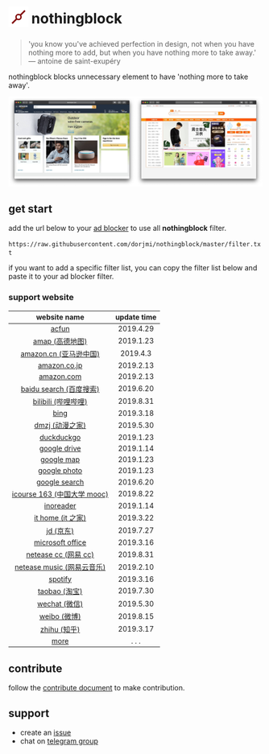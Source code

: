 <h1>
  <sub>
    <img src="asset/nothongblock-logo.png" alt="nothongblock logo" height="40" width="40">
  </sub>
  nothingblock
</h1>

> 'you know you've achieved perfection in design, not when you have nothing more to add, but when you have nothing more to take away.' ― antoine de saint-exupéry

nothingblock blocks unnecessary element to have 'nothing more to take away'.

![nothingblock sample](asset/nothingblock-sample.jpg)

## get start

add the url below to your [ad blocker](https://bing.com/search?q=ad+blocker) to use all **nothingblock** filter.

`https://raw.githubusercontent.com/dorjmi/nothingblock/master/filter.txt`

if you want to add a specific filter list, you can copy the filter list below and paste it to your ad blocker filter.

### support website

|                      **website name**                       | **update time** |
| :---------------------------------------------------------: | :-------------: |
|               [acfun](filter-item/acfun.txt)                |    2019.4.29    |
|           [amap (高德地图)](filter-item/amap.txt)           |    2019.1.23    |
|     [amazon.cn (亚马逊中国)](filter-item/amazon.cn.txt)     |    2019.4.3     |
|        [amazon.co.jp](filter-item/amazon.co.jp.txt)         |    2019.2.13    |
|          [amazon.com](filter-item/amazon.com.txt)           |    2019.2.13    |
|   [baidu search (百度搜索)](filter-item/baidu-search.txt)   |    2019.6.20    |
|       [bilibili (哔哩哔哩)](filter-item/bilibili.txt)       |    2019.8.31    |
|                [bing](filter-item/bing.txt)                 |    2019.3.18    |
|           [dmzj (动漫之家)](filter-item/dmzj.txt)           |    2019.5.30    |
|          [duckduckgo](filter-item/duckduckgo.txt)           |    2019.1.23    |
|        [google drive](filter-item/google-drive.txt)         |    2019.1.14    |
|          [google map](filter-item/google-map.txt)           |    2019.1.23    |
|        [google photo](filter-item/google-photo.txt)         |    2019.1.23    |
|       [google search](filter-item/google-search.txt)        |    2019.6.20    |
|  [icourse 163 (中国大学 mooc)](filter-item/icourse163.txt)  |    2019.8.22    |
|           [inoreader](filter-item/inoreader.txt)            |    2019.1.14    |
|        [it home (it 之家)](filter-item/it-home.txt)         |    2019.3.22    |
|               [jd (京东)](filter-item/jd.txt)               |    2019.7.27    |
|    [microsoft office](filter-item/microsoft-office.txt)     |    2019.3.16    |
|     [netease cc (网易 cc)](filter-item/netease-cc.txt)      |    2019.8.31    |
| [netease music (网易云音乐)](filter-item/netease-music.txt) |    2019.2.10    |
|             [spotify](filter-item/spotify.txt)              |    2019.3.16    |
|           [taobao (淘宝)](filter-item/taobao.txt)           |    2019.7.30    |
|           [wechat (微信)](filter-item/wechat.txt)           |    2019.5.30    |
|            [weibo (微博)](filter-item/weibo.txt)            |    2019.8.15    |
|            [zhihu (知乎)](filter-item/zhihu.txt)            |    2019.3.17    |
|              [more](document/more-website.md)               |      . . .      |

## contribute

follow the [contribute document](document/contribute.md) to make contribution.

## support

- create an [issue](https://github.com/dorjmi/nothingblock/issues/new/choose)
- chat on [telegram group](https://t.me/nothingblock)
